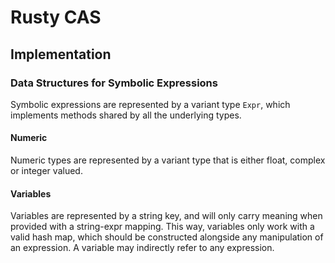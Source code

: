 # Rusty CAS
## Implementation
### Data Structures for Symbolic Expressions
Symbolic expressions are represented by a variant type `Expr`, which implements methods shared by all the underlying types.
#### Numeric
Numeric types are represented by a variant type that is either float, complex or integer valued.
#### Variables
Variables are represented by a string key, and will only carry meaning when provided with a string-expr mapping. This way, variables only work with a valid hash map, which should be constructed alongside any manipulation of an expression. A variable may indirectly refer to any expression.